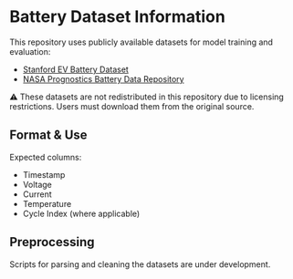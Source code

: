 # Battery Dataset Information

This repository uses publicly available datasets for model training and evaluation:

- [Stanford EV Battery Dataset](https://github.com/walidl/BatteryData)
- [NASA Prognostics Battery Data Repository](https://www.nasa.gov/content/prognostics-center-of-excellence-data-set-repository)

⚠️ These datasets are not redistributed in this repository due to licensing restrictions. Users must download them from the original source.

## Format & Use
Expected columns:
- Timestamp
- Voltage
- Current
- Temperature
- Cycle Index (where applicable)

## Preprocessing
Scripts for parsing and cleaning the datasets are under development.
